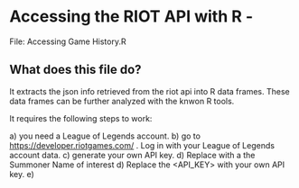 # Accessing the RIOT API with R - 
File: Accessing Game History.R
## What does this file do?
It extracts the json info retrieved from the riot api into R data frames. These data frames can be further analyzed with the knwon R tools.

It requires the following steps to work:

a) you need a League of Legends account. 
b) go to https://developer.riotgames.com/ . Log in with your League of Legends account data.
c) generate your own API key.
d) Replace <Summonername> with a the Summoner Name of interest
d) Replace the <API_KEY> with your own API key.
e) 
